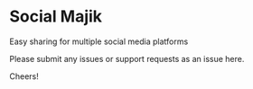 # Social Majik
Easy sharing for multiple social media platforms

Please submit any issues or support requests as an issue here. 

Cheers!

